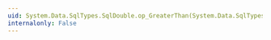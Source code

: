 ```yaml
---
uid: System.Data.SqlTypes.SqlDouble.op_GreaterThan(System.Data.SqlTypes.SqlDouble,System.Data.SqlTypes.SqlDouble)
internalonly: False
---
```

